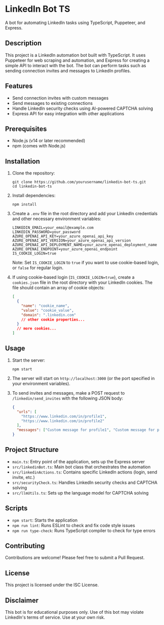 # LinkedIn Bot TS

A bot for automating LinkedIn tasks using TypeScript, Puppeteer, and Express.

## Description

This project is a LinkedIn automation bot built with TypeScript. It uses Puppeteer for web scraping and automation, and Express for creating a simple API to interact with the bot. The bot can perform tasks such as sending connection invites and messages to LinkedIn profiles.

## Features

- Send connection invites with custom messages
- Send messages to existing connections
- Handle LinkedIn security checks using AI-powered CAPTCHA solving
- Express API for easy integration with other applications

## Prerequisites

- Node.js (v14 or later recommended)
- npm (comes with Node.js)

## Installation

1. Clone the repository:

   ```
   git clone https://github.com/yourusername/linkedin-bot-ts.git
   cd linkedin-bot-ts
   ```

2. Install dependencies:

   ```
   npm install
   ```

3. Create a `.env` file in the root directory and add your LinkedIn credentials and other necessary environment variables:

   ```
   LINKEDIN_EMAIL=your_email@example.com
   LINKEDIN_PASSWORD=your_password
   AZURE_OPENAI_API_KEY=your_azure_openai_api_key
   AZURE_OPENAI_API_VERSION=your_azure_openai_api_version
   AZURE_OPENAI_API_DEPLOYMENT_NAME=your_azure_openai_deployment_name
   AZURE_OPENAI_ENDPOINT=your_azure_openai_endpoint
   IS_COOKIE_LOGIN=true
   ```

   Note: Set `IS_COOKIE_LOGIN` to `true` if you want to use cookie-based login, or `false` for regular login.

4. If using cookie-based login (`IS_COOKIE_LOGIN=true`), create a `cookies.json` file in the root directory with your LinkedIn cookies. The file should contain an array of cookie objects:

   ```json
   [
     {
       "name": "cookie_name",
       "value": "cookie_value",
       "domain": ".linkedin.com"
       // other cookie properties...
     }
     // more cookies...
   ]
   ```

## Usage

1. Start the server:

   ```
   npm start
   ```

2. The server will start on `http://localhost:3000` (or the port specified in your environment variables).

3. To send invites and messages, make a POST request to `/linkedin/send_invites` with the following JSON body:
   ```json
   {
     "urls": [
       "https://www.linkedin.com/in/profile1",
       "https://www.linkedin.com/in/profile2"
     ],
     "messages": ["Custom message for profile1", "Custom message for profile2"]
   }
   ```

## Project Structure

- `main.ts`: Entry point of the application, sets up the Express server
- `src/linkedinBot.ts`: Main bot class that orchestrates the automation
- `src/linkedinActions.ts`: Contains specific LinkedIn actions (login, send invite, etc.)
- `src/securityCheck.ts`: Handles LinkedIn security checks and CAPTCHA solving
- `src/llmUtils.ts`: Sets up the language model for CAPTCHA solving

## Scripts

- `npm start`: Starts the application
- `npm run lint`: Runs ESLint to check and fix code style issues
- `npm run type-check`: Runs TypeScript compiler to check for type errors

## Contributing

Contributions are welcome! Please feel free to submit a Pull Request.

## License

This project is licensed under the ISC License.

## Disclaimer

This bot is for educational purposes only. Use of this bot may violate LinkedIn's terms of service. Use at your own risk.
